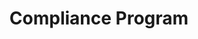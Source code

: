 ---
title: Compliance Program
description: >
  Innovative payment models in healthcare inevitably come with strings attached.
  Complying with those strictures can become a barrier to achieving the goals
  the program sets out to accomplish. Effective yet unobtrusive compliance
  monitoring and certification by a third-party can satisfy the requirements
  while leaving the program room to innovate.
img: 'article-images/baby-outtie.jpg'
tags: 
  - healthcare
  - compliance
  - HIPAA
  - innovation
  - alternative payment models
type: capability
head:
  meta:
    - name: 'project-start'
      content: '2/2015'
    - name: 'type'
      content: 'capability'
---